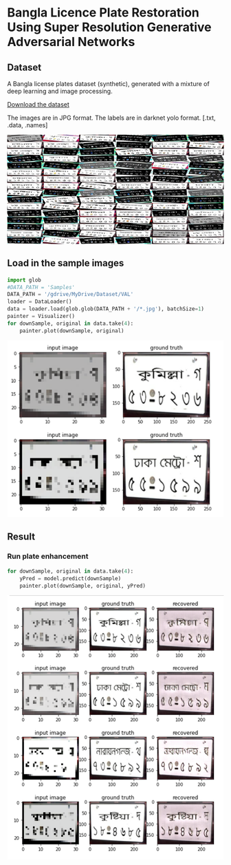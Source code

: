 # Bangla Licence Plate Restoration Using Super Resolution Generative Adversarial Networks
## Dataset

A Bangla license plates dataset (synthetic), generated with a mixture of deep learning and image processing.

[Download the dataset](https://github.com/zabir-nabil/bangla-synthetic-license-plates/)

The images are in JPG format. The labels are in darknet yolo format. [.txt, .data, .names]

![Samples](/Samples/dataset.jpg)

<div class="cell markdown" id="nYZIRiBYyXnj">

## Load in the sample images

</div>

<div class="cell code" data-colab="{&quot;height&quot;:813,&quot;base_uri&quot;:&quot;https://localhost:8080/&quot;}" id="gcApcEuJyXnl" data-outputId="53c33cd2-5c7d-48ce-8a92-54141e22ddc5">

``` python
import glob
#DATA_PATH = 'Samples'
DATA_PATH = '/gdrive/MyDrive/Dataset/VAL'
loader = DataLoader()
data = loader.load(glob.glob(DATA_PATH + '/*.jpg'), batchSize=1)
painter = Visualizer()
for downSample, original in data.take(4):
    painter.plot(downSample, original)
```
    
![Samples](/Samples/Capture.PNG)

## Result
### Run plate enhancement

</div>

<div class="cell code" data-colab="{&quot;height&quot;:597,&quot;base_uri&quot;:&quot;https://localhost:8080/&quot;}" id="zHTBhifayXno" data-outputId="2898ee91-b6ef-47c1-ec53-2f939c137c81">

``` python
for downSample, original in data.take(4):
    yPred = model.predict(downSample)
    painter.plot(downSample, original, yPred)
```
![Samples](/Samples/Capture2.PNG)

